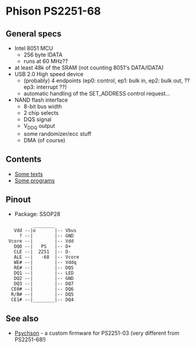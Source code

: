 # Phison PS2251-68

## General specs

- Intel 8051 MCU
  - 256 byte IDATA
  - runs at 60 MHz??
- at least 48k of the SRAM (not counting 8051's DATA/IDATA)
- USB 2.0 High speed device
  - (probably) 4 endpoints (ep0: control, ep1: bulk in, ep2: bulk out, ?? ep3: interrupt ??)
  - automatic handling of the SET_ADDRESS control request...
- NAND flash interface
  - 8-bit bus width
  - 2 chip selects
  - DQS signal
  - V<sub>DDQ</sub> output
  - some randomizer/ecc stuff
  - DMA (of course)

## Contents

- [Some texts](texts/)
- [Some programs](prog/)

## Pinout

- Package: SSOP28

```
          ________
   Vdd --|o       |-- Vbus
     ? --|        |-- GND
 Vcore --|        |-- Vdd
   DQ0 --|   PS   |-- D+
   CLE --|  2251  |-- D-
   ALE --|   -68  |-- Vcore
   WE# --|        |-- Vddq
   RE# --|        |-- DQS
   DQ1 --|        |-- LED
   DQ2 --|        |-- GND
   DQ3 --|        |-- DQ7
  CE0# --|        |-- DQ6
  R/B# --|        |-- DQ5
  CE1# --|________|-- DQ4
```

## See also

- [Psychson](https://github.com/brandonlw/Psychson) - a custom firmware for PS2251-03 (very different from PS2251-68!)

